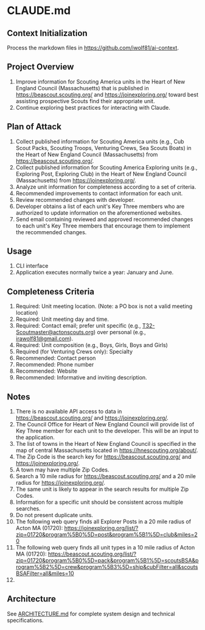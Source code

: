 # CLAUDE.md

## Context Initialization
Process the markdown files in https://github.com/iwolf81/ai-context.

## Project Overview
1. Improve information for Scouting America units in the Heart of New England Council (Massachusetts) that is published in https://beascout.scouting.org/ and https://joinexploring.org/ toward best assisting prospective Scouts find their appropriate unit.
2. Continue exploring best practices for interacting with Claude.

## Plan of Attack
1. Collect published information for Scouting America units (e.g., Cub Scout Packs, Scouting Troops, Venturing Crews, Sea Scouts Boats) in the Heart of New England Council (Massachusetts) from https://beascout.scouting.org/.
2. Collect published information for Scouting America Exploring units (e.g., Exploring Post, Exploring Club) in the Heart of New England Council (Massachusetts) from https://joinexploring.org/.
4. Analyze unit information for completeness according to a set of criteria.
6. Recommended improvements to contact information for each unit.
7. Review recommended changes with developer.
8. Developer obtains a list of each unit's Key Three members who are authorized to update information on the aforementioned websites.
9. Send email containing reviewed and approved recommended changes to each unit's Key Three members that encourage them to implement the recommended changes.

## Usage
1. CLI interface
2. Application executes normally twice a year: January and June.

## Completeness Criteria
1. Required: Unit meeting location. (Note: a PO box is not a valid meeting location)
2. Required: Unit meeting day and time.
3. Required: Contact email; prefer unit specific (e.g., T32-Scoutmaster@actonscouts.org) over personal (e.g., irawolf81@gmail.com).
4. Required: Unit composition (e.g., Boys, Girls, Boys and Girls)
5. Required (for Venturing Crews only): Specialty
6. Recommended: Contact person
7. Recommended: Phone number
8. Recommended: Website
9. Recommended: Informative and inviting description.
 
## Notes
1. There is no available API access to data in https://beascout.scouting.org/ and https://joinexploring.org/.
2. The Council Office for Heart of New England Council will provide list of Key Three member for each unit to the developer. This will be an input to the application.
3. The list of towns in the Heart of New England Council is specified in the map of central Massachusetts located in https://hnescouting.org/about/.
4. The Zip Code is the search key for https://beascout.scouting.org/ and https://joinexploring.org/.
5. A town may have multiple Zip Codes.
6. Search a 10 mile radius for https://beascout.scouting.org/ and a 20 mile radius for https://joinexploring.org/.
7. The same unit is likely to appear in the search results for multiple Zip Codes.
8. Information for a specific unit should be consistent across multiple searches. 
9. Do not present duplicate units.
10. The following web query finds all Explorer Posts in a 20 mile radius of Acton MA (01720): https://joinexploring.org/list/?zip=01720&program%5B0%5D=post&program%5B1%5D=club&miles=20
11. The following web query finds all unit types in a 10 mile radius of Acton MA 
  (01720): https://beascout.scouting.org/list/?zip=01720&program%5B0%5D=pack&program%5B1%5D=scoutsBSA&program%5B2%5D=crew&program%5B3%5D=ship&cubFilter=all&scoutsBSAFilter=all&miles=10
12. 

## Architecture
See [ARCHITECTURE.md](ARCHITECTURE.md) for complete system design and technical specifications. 